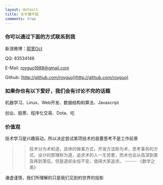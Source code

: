```yaml
---
layout: default
title: 关于搜不狐
comments: true
---
```


### 你可以通过下面的方式联系到我
新浪微博：[郭宽Oct](http://weibo.com/royguo1988)

QQ: 83534146

E-Mail: royguo1988@gmail.com

Github: [http://github.com/royguo](http://github.com/royguo)

### 如果你也有以下爱好，我们会有讨论不完的话题
机器学习、Linux、Web开发、数据结构和算法、Javascript

创业、股票、程序化交易、Dota、吃

### 价值观

技术学习是兴趣驱动，所以决定尝试某项技术的首要思考不是工作前景

>> 技术分为术和道，具体的做事方式，开发方法称为术，思考事务的方式，设计的原理称为道，追求术的人一生劳累，而术也会从高深到普及再到落伍，但是道却永恒不变，值得大家追求。
>> ------ 《数学之美》

谦虚谨慎，我们所理解的只是我们见到的世界的投影
